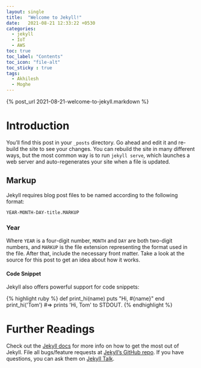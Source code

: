 ```yaml
---
layout: single
title:  "Welcome to Jekyll!"
date:   2021-08-21 12:33:22 +0530
categories:
  - jekyll
  - IoT
  - AWS
toc: true
toc_label: "Contents"
toc_icon: "file-alt"
toc_sticky : true
tags:
  - Akhilesh
  - Moghe
---
```


{% post_url 2021-08-21-welcome-to-jekyll.markdown %}


# Introduction
You’ll find this post in your `_posts` directory. Go ahead and edit it and re-build the site to see your changes. You can rebuild the site in many different ways, but the most common way is to run `jekyll serve`, which launches a web server and auto-regenerates your site when a file is updated.

## Markup
Jekyll requires blog post files to be named according to the following format:

`YEAR-MONTH-DAY-title.MARKUP`

### Year
Where `YEAR` is a four-digit number, `MONTH` and `DAY` are both two-digit numbers, and `MARKUP` is the file extension representing the format used in the file. After that, include the necessary front matter. Take a look at the source for this post to get an idea about how it works.

#### Code Snippet
Jekyll also offers powerful support for code snippets:

{% highlight ruby %}
def print_hi(name)
  puts "Hi, #{name}"
end
print_hi('Tom')
#=> prints 'Hi, Tom' to STDOUT.
{% endhighlight %}

# Further Readings
Check out the [Jekyll docs][jekyll-docs] for more info on how to get the most out of Jekyll. File all bugs/feature requests at [Jekyll’s GitHub repo][jekyll-gh]. If you have questions, you can ask them on [Jekyll Talk][jekyll-talk].

[jekyll-docs]: https://jekyllrb.com/docs/home
[jekyll-gh]:   https://github.com/jekyll/jekyll
[jekyll-talk]: https://talk.jekyllrb.com/
